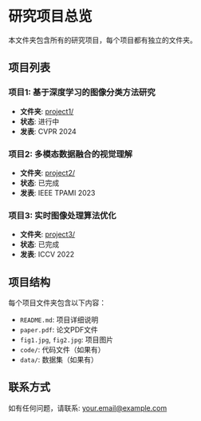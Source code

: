 # 研究项目总览

本文件夹包含所有的研究项目，每个项目都有独立的文件夹。

## 项目列表

### 项目1: 基于深度学习的图像分类方法研究
- **文件夹**: [project1/](project1/)
- **状态**: 进行中
- **发表**: CVPR 2024

### 项目2: 多模态数据融合的视觉理解
- **文件夹**: [project2/](project2/)
- **状态**: 已完成
- **发表**: IEEE TPAMI 2023

### 项目3: 实时图像处理算法优化
- **文件夹**: [project3/](project3/)
- **状态**: 已完成
- **发表**: ICCV 2022

## 项目结构
每个项目文件夹包含以下内容：
- `README.md`: 项目详细说明
- `paper.pdf`: 论文PDF文件
- `fig1.jpg`, `fig2.jpg`: 项目图片
- `code/`: 代码文件（如果有）
- `data/`: 数据集（如果有）

## 联系方式
如有任何问题，请联系: your.email@example.com
